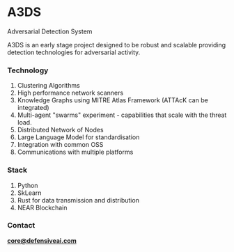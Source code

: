 # A3DS
Adversarial Detection System

A3DS is an early stage project designed to be robust and scalable providing detection technologies for adversarial activity. 

### Technology

1. Clustering Algorithms
2. High performance network scanners
3. Knowledge Graphs using MITRE Atlas Framework (ATTAcK can be integrated)
4. Multi-agent "swarms" experiment - capabilities that scale with the threat load.
5. Distributed Network of Nodes
6. Large Language Model for standardisation
7. Integration with common OSS
8. Communications with multiple platforms

### Stack

1. Python
2. SkLearn
3. Rust for data transmission and distribution
4. NEAR Blockchain

### Contact
**core@defensiveai.com**
